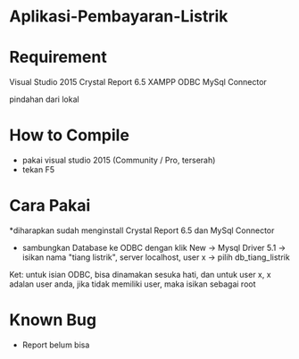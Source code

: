# Aplikasi-Pembayaran-Listrik

# Requirement
 Visual Studio 2015
 Crystal Report 6.5
 XAMPP
 ODBC
 MySql Connector
 
 
pindahan dari lokal

# How to Compile

- pakai visual studio 2015 (Community / Pro, terserah)
- tekan F5

# Cara Pakai
 *diharapkan sudah menginstall Crystal Report 6.5 dan MySql Connector
- sambungkan Database ke ODBC dengan klik New -> Mysql Driver 5.1 -> isikan nama "tiang listrik", server localhost, user x -> pilih db_tiang_listrik

Ket: untuk isian ODBC, bisa dinamakan sesuka hati, dan untuk user x, x adalan user anda, jika tidak memiliki user, maka isikan sebagai root

# Known Bug

- Report belum bisa

